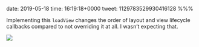 date: 2019-05-18
time: 16:19:18+0000
tweet: 1129783529930416128
%%%

Implementing this `loadView` changes the order of layout and view lifecycle callbacks compared to not overriding it at all. I wasn’t expecting that.

![](D63MIOPXoAAO8Un.jpg)
